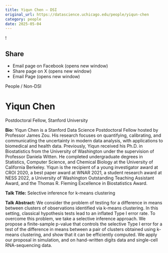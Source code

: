 ```yaml
---
title: Yiqun Chen – DSI
original_url: https://datascience.uchicago.edu/people/yiqun-chen
category: people
date: 2025-05-04
---
```


<!-- Table-like structure detected -->

!

## Share

* Email page on Facebook (opens new window)
* Share page on X (opens new window)
* Email Page (opens new window)

<!-- Table-like structure detected -->

People / Non-DSI

# Yiqun Chen

Postdoctoral Fellow, Stanford University

**Bio:** Yiqun Chen is a Stanford Data Science Postdoctoral Fellow hosted by Professor James Zou. His research focuses on quantifying, calibrating, and communicating the uncertainty in modern data analysis, with applications to biomedical and health data. Previously, Yiqun received his Ph.D. in Biostatistics from the University of Washington under the supervision of Professor Daniela Witten. He completed undergraduate degrees in Statistics, Computer Science, and Chemical Biology at the University of California Berkeley. Yiqun is the recipient of a young investigator award at CROI 2020, a best paper award at WNAR 2021, a student research award at NESS 2022, a University of Washington Outstanding Teaching Assistant Award, and the Thomas R. Fleming Excellence in Biostatistics Award.

**Talk Title:** Selective inference for k-means clustering

**Talk Abstract:** We consider the problem of testing for a difference in means between clusters of observations identified via k-means clustering. In this setting, classical hypothesis tests lead to an inflated Type I error rate. To overcome this problem, we take a selective inference approach. We propose a finite-sample p-value that controls the selective Type I error for a test of the difference in means between a pair of clusters obtained using k-means clustering, and show that it can be efficiently computed. We apply our proposal in simulation, and on hand-written digits data and single-cell RNA-sequencing data.